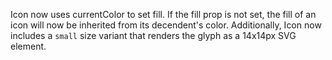 Icon now uses currentColor to set fill. If the fill prop is not set, the fill of an icon will now be inherited from its decendent's color. Additionally, Icon now includes a `small` size variant that renders the glyph as a 14x14px SVG element.
